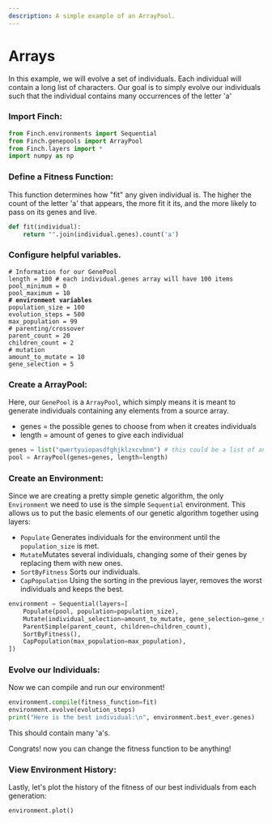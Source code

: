 ```yaml
---
description: A simple example of an ArrayPool.
---
```


# Arrays

In this example, we will evolve a set of individuals. Each individual will contain a long list of characters. Our goal is to simply evolve our individuals such that the individual contains many occurrences of the letter 'a'

### Import Finch:

```python
from Finch.environments import Sequential
from Finch.genepools import ArrayPool
from Finch.layers import *
import numpy as np
```

### Define a Fitness Function:

This function determines how "fit" any given individual is. The higher the count of the letter 'a' that appears, the more fit it its, and the more likely to pass on its genes and live.

```python
def fit(individual):
    return "".join(individual.genes).count('a')
```

### Configure helpful variables.

<pre class="language-python"><code class="lang-python"># Information for our GenePool
length = 100 # each individual.genes array will have 100 items
pool_minimum = 0
pool_maximum = 10
<strong># environment variables
</strong>population_size = 100
evolution_steps = 500
max_population = 99
# parenting/crossover
parent_count = 20
children_count = 2
# mutation
amount_to_mutate = 10
gene_selection = 5
</code></pre>

### Create a ArrayPool:

Here, our `GenePool` is a `ArrayPool`, which simply means it is meant to generate individuals containing any elements from a source array.

* genes = the possible genes to choose from when it creates individuals
* length = amount of genes to give each individual

```python
genes = list("qwertyuiopasdfghjklzxcvbnm") # this could be a list of anything
pool = ArrayPool(genes=genes, length=length)
```

### Create an Environment:

Since we are creating a pretty simple genetic algorithm, the only `Environment` we need to use is the simple `Sequential` environment. This allows us to put the basic elements of our genetic algorithm together using layers:

* `Populate` Generates individuals for the environment until the `population_size` is met.
* `Mutate`Mutates several individuals, changing some of their genes by replacing them with new ones.
* `SortByFitness` Sorts our individuals.
* `CapPopulation` Using the sorting in the previous layer, removes the worst individuals and keeps the best.

```python
environment = Sequential(layers=[
    Populate(pool, population=population_size),
    Mutate(individual_selection=amount_to_mutate, gene_selection=gene_selection),
    ParentSimple(parent_count, children=children_count),
    SortByFitness(),
    CapPopulation(max_population=max_population),
])
```



### Evolve our Individuals:

Now we can compile and run our environment!

```python
environment.compile(fitness_function=fit)
environment.evolve(evolution_steps)
print("Here is the best individual:\n", environment.best_ever.genes)
```

This should contain many 'a's.&#x20;

Congrats! now you can change the fitness function to be anything!

### View Environment History:

Lastly, let's plot the history of the fitness of our best individuals from each generation:

`environment.plot()`
